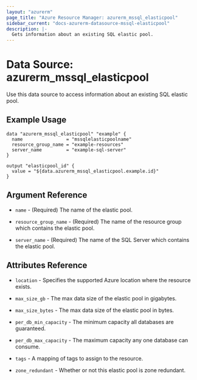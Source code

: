```yaml
---
layout: "azurerm"
page_title: "Azure Resource Manager: azurerm_mssql_elasticpool"
sidebar_current: "docs-azurerm-datasource-mssql-elasticpool"
description: |-
  Gets information about an existing SQL elastic pool.
---
```


# Data Source: azurerm_mssql_elasticpool

Use this data source to access information about an existing SQL elastic pool.

## Example Usage

```hcl
data "azurerm_mssql_elasticpool" "example" {
  name                = "mssqlelasticpoolname"
  resource_group_name = "example-resources"
  server_name         = "example-sql-server"
}

output "elasticpool_id" {
  value = "${data.azurerm_mssql_elasticpool.example.id}"
}
```

## Argument Reference

* `name` - (Required) The name of the elastic pool.

* `resource_group_name` - (Required) The name of the resource group which contains the elastic pool.

* `server_name` - (Required) The name of the SQL Server which contains the elastic pool.

## Attributes Reference

* `location` - Specifies the supported Azure location where the resource exists.

* `max_size_gb` - The max data size of the elastic pool in gigabytes.
 
* `max_size_bytes` - The max data size of the elastic pool in bytes.

* `per_db_min_capacity` - The minimum capacity all databases are guaranteed.

* `per_db_max_capacity` - The maximum capacity any one database can consume.

* `tags` - A mapping of tags to assign to the resource.

* `zone_redundant` - Whether or not this elastic pool is zone redundant.

